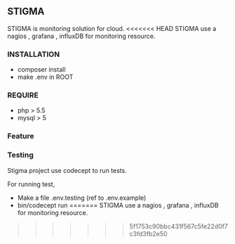 ## STIGMA

STIGMA is monitoring solution for cloud.
<<<<<<< HEAD
STIGMA use a nagios , grafana , influxDB for monitoring resource.

### INSTALLATION 

* composer install 
* make .env in ROOT

### REQUIRE
* php > 5.5
* mysql > 5


### Feature



### Testing 
Stigma project use codecept to run tests. 

For running test,

* Make a file  .env.testing (ref to .env.example) 
* bin/codecept run
=======
STIGMA use a nagios , grafana , influxDB for monitoring resource.
>>>>>>> 5f1753c90bbc431f567c5fe22d0f7c3fd3fb2e50
